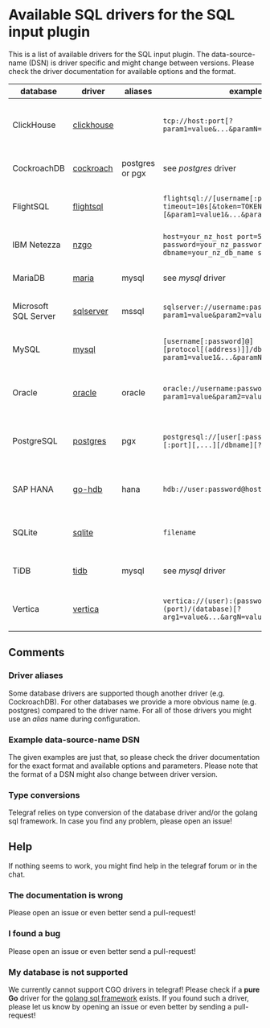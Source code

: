 # Available SQL drivers for the SQL input plugin

This is a list of available drivers for the SQL input plugin. The
data-source-name (DSN) is driver specific and might change between versions.
Please check the driver documentation for available options and the format.

| database             | driver                                                                                  | aliases         | example DSN                                                                                                      | comment                                                                                                                      |
|----------------------|-----------------------------------------------------------------------------------------|-----------------|------------------------------------------------------------------------------------------------------------------|------------------------------------------------------------------------------------------------------------------------------|
| ClickHouse           | [clickhouse](https://github.com/ClickHouse/clickhouse-go)                               |                 | `tcp://host:port[?param1=value&...&paramN=value]"`                                                               | see [clickhouse-go docs](https://github.com/ClickHouse/clickhouse-go#dsn) for more information                               |
| CockroachDB          | [cockroach](https://github.com/jackc/pgx)                                               | postgres or pgx | see _postgres_ driver                                                                                            | uses PostgresQL driver                                                                                                       |
| FlightSQL            | [flightsql](https://github.com/apache/arrow/tree/main/go/arrow/flight/flightsql/driver) |                 | `flightsql://[username[:password]@]host:port?timeout=10s[&token=TOKEN][&param1=value1&...&paramN=valueN]`        | see [driver docs](https://github.com/apache/arrow/blob/main/go/arrow/flight/flightsql/driver/README.md) for more information |
| IBM Netezza          | [nzgo](https://github.com/IBM/nzgo)                                                     |                 | `host=your_nz_host port=5480 user=your_nz_user password=your_nz_password dbname=your_nz_db_name sslmode=disable` | see [driver docs](https://pkg.go.dev/github.com/IBM/nzgo/v12) for more                                                       |
| MariaDB              | [maria](https://github.com/go-sql-driver/mysql)                                         | mysql           | see _mysql_ driver                                                                                               | uses MySQL driver                                                                                                            |
| Microsoft SQL Server | [sqlserver](https://github.com/microsoft/go-mssqldb)                                    | mssql           | `sqlserver://username:password@host/instance?param1=value&param2=value`                                          | uses newer _sqlserver_ driver                                                                                                |
| MySQL                | [mysql](https://github.com/go-sql-driver/mysql)                                         |                 | `[username[:password]@][protocol[(address)]]/dbname[?param1=value1&...&paramN=valueN]`                           | see [driver docs](https://github.com/go-sql-driver/mysql) for more information                                               |
| Oracle               | [oracle](https://github.com/sijms/go-ora)                                               | oracle          | `oracle://username:password@host:port/service?param1=value&param2=value`                                         | see [driver docs](https://github.com/sijms/go-ora/blob/master/README.md) for more information                                |
| PostgreSQL           | [postgres](https://github.com/jackc/pgx)                                                | pgx             | `postgresql://[user[:password]@][netloc][:port][,...][/dbname][?param1=value1&...]`                              | see [postgres docs](https://www.postgresql.org/docs/current/libpq-connect.html#LIBPQ-CONNSTRING) for more information        |
| SAP HANA             | [go-hdb](https://github.com/SAP/go-hdb)                                                 | hana            | `hdb://user:password@host:port`                                                                                  | see [driver docs](https://github.com/SAP/go-hdb) for more information                                                        |
| SQLite               | [sqlite](https://gitlab.com/cznic/sqlite)                                               |                 | `filename`                                                                                                       | see [driver docs](https://pkg.go.dev/modernc.org/sqlite) for more information                                                |
| TiDB                 | [tidb](https://github.com/go-sql-driver/mysql)                                          | mysql           | see _mysql_ driver                                                                                               | uses MySQL driver                                                                                                            |
| Vertica              | [vertica](https://github.com/vertica/vertica-sql-go)                                    |                 | `vertica://(user):(password)@(host):(port)/(database)[?arg1=value&...&argN=valueN]`                              | see [driver docs](https://github.com/vertica/vertica-sql-go) for more information                                            |

## Comments

### Driver aliases

Some database drivers are supported though another driver (e.g. CockroachDB).
For other databases we provide a more obvious name (e.g. postgres) compared to
the driver name. For all of those drivers you might use an _alias_ name during
configuration.

### Example data-source-name DSN

The given examples are just that, so please check the driver documentation for
the exact format and available options and parameters. Please note that the
format of a DSN might also change between driver version.

### Type conversions

Telegraf relies on type conversion of the database driver and/or the golang sql
framework. In case you find any problem, please open an issue!

## Help

If nothing seems to work, you might find help in the telegraf forum or in the
chat.

### The documentation is wrong

Please open an issue or even better send a pull-request!

### I found a bug

Please open an issue or even better send a pull-request!

### My database is not supported

We currently cannot support CGO drivers in telegraf! Please check if a
**pure Go** driver for the [golang sql framework][go_sql] exists. If you found
such a driver, please let us know by opening an issue or even better by sending
a pull-request!

[go_sql]: https://golang.org/pkg/database/sql/
